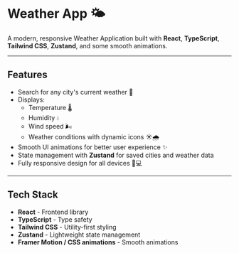 # Weather App 🌤️

A modern, responsive Weather Application built with **React**, **TypeScript**, **Tailwind CSS**, **Zustand**, and some smooth animations.

---

## Features

- Search for any city's current weather 🌆
- Displays:
  - Temperature 🌡️
  - Humidity 💧
  - Wind speed 🌬️
  - Weather conditions with dynamic icons ☀️🌧️
- Smooth UI animations for better user experience ✨
- State management with **Zustand** for saved cities and weather data
- Fully responsive design for all devices 📱💻

---

## Tech Stack

- **React** - Frontend library
- **TypeScript** - Type safety
- **Tailwind CSS** - Utility-first styling
- **Zustand** - Lightweight state management
- **Framer Motion / CSS animations** - Smooth animations
